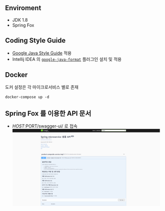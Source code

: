 ## Enviroment
* JDK 1.8
* Spring Fox
## Coding Style Guide
* [Google Java Style Guide](https://google.github.io/styleguide/javaguide.html) 적용
* Intellij IDEA 의 [`google-java-format`](https://plugins.jetbrains.com/plugin/8527-google-java-format) 플러그인 설치 및 적용

## Docker
도커 설정은 각 마이크로서비스 별로 존재
```shell
docker-compose up -d
```

## Spring Fox 를 이용한 API 문서
* $HOST:$PORT/swagger-ui/ 로 접속
![Alt API](./SpringMicroservicesAPI.PNG)